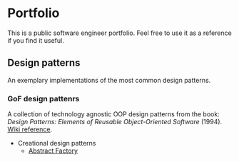 # Portfolio

This is a public software engineer portfolio. Feel free to use it as a reference if you find it useful.

## Design patterns

An exemplary implementations of the most common design patterns.

### GoF design pattenrs

A collection of technology agnostic OOP design patterns from the book: *Design Patterns: Elements of Reusable Object-Oriented Software* (1994). [Wiki reference](https://en.wikipedia.org/wiki/Design_Patterns).

* Creational design patterns
  * [Abstract Factory](patterns/gof/creational/abstract-factory/README.md)
